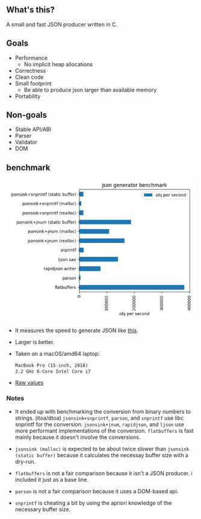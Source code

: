 ## What's this?

A small and fast JSON producer written in C.

## Goals

* Performance
  * No implicit heap allocations
* Correctness
* Clean code
* Small footprint
  * Be able to produce json larger than available memory
* Portability

## Non-goals

* Stable API/ABI
* Parser
* Validator
* DOM 

## benchmark

![Graph](./bench/result.png)

* It measures the speed to generate JSON like [this](bench/example.json).

* Larger is better.

* Taken on a macOS/amd64 laptop:

  ```
  MacBook Pro (15-inch, 2018)
  2.2 GHz 6-Core Intel Core i7
  ```

* [Raw values](./bench/result.csv)

### Notes

* It ended up with benchmarking the conversion from binary numbers to
  strings. (itoa/dtoa)
  `jsonsink+snprintf`, `parson`, and `snprintf` use libc snprintf for
  the conversion.
  `jsonsink+jnum`, `rapidjson`, and `ljson` use more performant implementations
  of the conversion.
  `flatbuffers` is fast mainly because it doesn't involve the conversions.

* `jsonsink (malloc)` is expected to be about twice slower than
  `jsonsink (static buffer)` because it calculates the necessay buffer size 
  with a dry-run.

* `flatbuffers` is not a fair comparison because it isn't a JSON producer.
  i included it just as a base line.

* `parson` is not a fair comparison because it uses a DOM-based api.

* `snprintf` is cheating a bit by using the apriori knowledge of
  the necessary buffer size.
